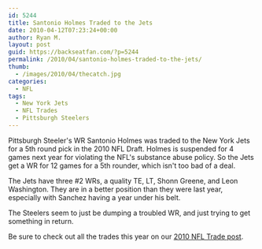 ```yaml
---
id: 5244
title: Santonio Holmes Traded to the Jets
date: 2010-04-12T07:23:24+00:00
author: Ryan M.
layout: post
guid: https://backseatfan.com/?p=5244
permalink: /2010/04/santonio-holmes-traded-to-the-jets/
thumb:
  - /images/2010/04/thecatch.jpg
categories:
  - NFL
tags:
  - New York Jets
  - NFL Trades
  - Pittsburgh Steelers
---
```


<div class="entry">
  <p>
    Pittsburgh Steeler's WR Santonio Holmes was traded to the New York Jets for a 5th round pick in the 2010 NFL Draft. Holmes is suspended for 4 games next year for violating the NFL's substance abuse policy. So the Jets get a WR for 12 games for a 5th rounder, which isn't too bad of a deal.
  </p>

  <p>
    The Jets have three #2 WRs, a quality TE, LT, Shonn Greene, and Leon Washington. They are in a better position than they were last year, especially with Sanchez having a year under his belt.
  </p>

  <p>
    The Steelers seem to just be dumping a troubled WR, and just trying to get something in return.
  </p>

  <p>
    Be sure to check out all the trades this year on our <a href="https://backseatfan.com/index.php/2010/03/nfl-2010-offseason-trades/">2010 NFL Trade post</a>.
  </p>
</div>
